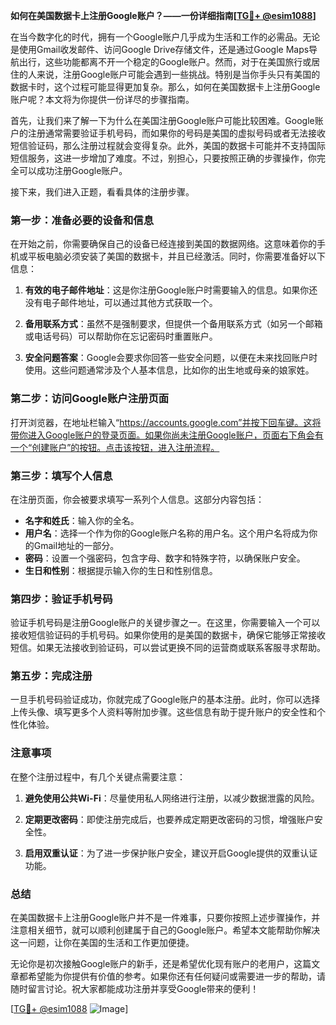 **如何在美国数据卡上注册Google账户？——一份详细指南[[TG💪+ @esim1088](https://t.me/s/esim1088)]**

在当今数字化的时代，拥有一个Google账户几乎成为生活和工作的必需品。无论是使用Gmail收发邮件、访问Google Drive存储文件，还是通过Google Maps导航出行，这些功能都离不开一个稳定的Google账户。然而，对于在美国旅行或居住的人来说，注册Google账户可能会遇到一些挑战。特别是当你手头只有美国的数据卡时，这个过程可能显得更加复杂。那么，如何在美国数据卡上注册Google账户呢？本文将为你提供一份详尽的步骤指南。

首先，让我们来了解一下为什么在美国注册Google账户可能比较困难。Google账户的注册通常需要验证手机号码，而如果你的号码是美国的虚拟号码或者无法接收短信验证码，那么注册过程就会变得复杂。此外，美国的数据卡可能并不支持国际短信服务，这进一步增加了难度。不过，别担心，只要按照正确的步骤操作，你完全可以成功注册Google账户。

接下来，我们进入正题，看看具体的注册步骤。

### 第一步：准备必要的设备和信息

在开始之前，你需要确保自己的设备已经连接到美国的数据网络。这意味着你的手机或平板电脑必须安装了美国的数据卡，并且已经激活。同时，你需要准备好以下信息：

1. **有效的电子邮件地址**：这是你注册Google账户时需要输入的信息。如果你还没有电子邮件地址，可以通过其他方式获取一个。
   
2. **备用联系方式**：虽然不是强制要求，但提供一个备用联系方式（如另一个邮箱或电话号码）可以帮助你在忘记密码时重置账户。

3. **安全问题答案**：Google会要求你回答一些安全问题，以便在未来找回账户时使用。这些问题通常涉及个人基本信息，比如你的出生地或母亲的娘家姓。

### 第二步：访问Google账户注册页面

打开浏览器，在地址栏输入“https://accounts.google.com”并按下回车键。这将带你进入Google账户的登录页面。如果你尚未注册Google账户，页面右下角会有一个“创建账户”的按钮。点击该按钮，进入注册流程。

### 第三步：填写个人信息

在注册页面，你会被要求填写一系列个人信息。这部分内容包括：

- **名字和姓氏**：输入你的全名。
- **用户名**：选择一个作为你的Google账户名称的用户名。这个用户名将成为你的Gmail地址的一部分。
- **密码**：设置一个强密码，包含字母、数字和特殊字符，以确保账户安全。
- **生日和性别**：根据提示输入你的生日和性别信息。

### 第四步：验证手机号码

验证手机号码是注册Google账户的关键步骤之一。在这里，你需要输入一个可以接收短信验证码的手机号码。如果你使用的是美国的数据卡，确保它能够正常接收短信。如果无法接收到验证码，可以尝试更换不同的运营商或联系客服寻求帮助。

### 第五步：完成注册

一旦手机号码验证成功，你就完成了Google账户的基本注册。此时，你可以选择上传头像、填写更多个人资料等附加步骤。这些信息有助于提升账户的安全性和个性化体验。

### 注意事项

在整个注册过程中，有几个关键点需要注意：

1. **避免使用公共Wi-Fi**：尽量使用私人网络进行注册，以减少数据泄露的风险。
   
2. **定期更改密码**：即使注册完成后，也要养成定期更改密码的习惯，增强账户安全性。

3. **启用双重认证**：为了进一步保护账户安全，建议开启Google提供的双重认证功能。

### 总结

在美国数据卡上注册Google账户并不是一件难事，只要你按照上述步骤操作，并注意相关细节，就可以顺利创建属于自己的Google账户。希望本文能帮助你解决这一问题，让你在美国的生活和工作更加便捷。

无论你是初次接触Google账户的新手，还是希望优化现有账户的老用户，这篇文章都希望能为你提供有价值的参考。如果你还有任何疑问或需要进一步的帮助，请随时留言讨论。祝大家都能成功注册并享受Google带来的便利！

[[TG💪+ @esim1088](https://t.me/s/esim1088) ![Image](https://i.postimg.cc/4NQfJmqS/Snipaste-2025-05-13-00-14-12.png)]